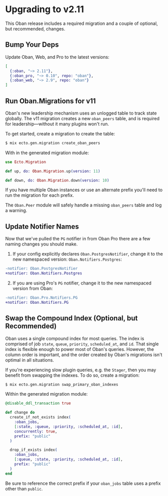 # Upgrading to v2.11

This Oban release includes a required migration and a couple of optional, but
recommended, changes.

## Bump Your Deps

Update Oban, Web, and Pro to the latest versions:

```elixir
[
  {:oban, "~> 2.11"},
  {:oban_pro, "~> 0.10", repo: "oban"},
  {:oban_web, "~> 2.9", repo: "oban"}
]
```

## Run Oban.Migrations for v11

Oban's new leadership mechanism uses an unlogged table to track state globally.
The v11 migration creates a new `oban_peers` table, and is required for
leadership—without it many plugins won't run.

To get started, create a migration to create the table:

```bash
$ mix ecto.gen.migration create_oban_peers
```

With in the generated migration module:

```elixir
use Ecto.Migration

def up, do: Oban.Migration.up(version: 11)

def down, do: Oban.Migration.down(version: 10)
```

If you have multiple Oban instances or use an alternate prefix you'll need to
run the migration for each prefix.

The `Oban.Peer` module will safely handle a missing `oban_peers` table and log a
warning.

## Update Notifier Names

Now that we've pulled the `PG` notifier in from Oban Pro there are a few
naming changes you should make.

1. If your config explicitly declares `Oban.PostgresNotifier`, change it to the
   new namespaced version: `Oban.Notifiers.Postgres`:

```diff
-notifier: Oban.PostgresNotifier
+notifier: Oban.Notifiers.Postgres
```

2. If you are using Pro's `PG` notifier, change it to the new namespaced version
   from Oban:

```diff
-notifier: Oban.Pro.Notifiers.PG
+notifier: Oban.Notifiers.PG
```

## Swap the Compound Index (Optional, but Recommended)

Oban uses a single compound index for most queries. The index is comprised of
job `state`, `queue`, `priority`, `scheduled_at`, and `id`. That single index is
flexible enough to power most of Oban's queries. However, the column order is
important, and the order created by Oban's migrations isn't optimal in all
situations.

If you're experiencing slow plugin queries, e.g. the `Stager`, then you may
benefit from swapping the indexes. To do so, create a migration:

```bash
$ mix ecto.gen.migration swap_primary_oban_indexes
```

Within the generated migration module:

```elixir
@disable_ddl_transaction true

def change do
  create_if_not_exists index(
    :oban_jobs,
    [:state, :queue, :priority, :scheduled_at, :id],
    concurrently: true,
    prefix: "public"
  )

  drop_if_exists index(
    :oban_jobs,
    [:queue, :state, :priority, :scheduled_at, :id],
    prefix: "public"
  )
end
```

Be sure to reference the correct prefix if your `oban_jobs` table uses a prefix
other than `public`.
